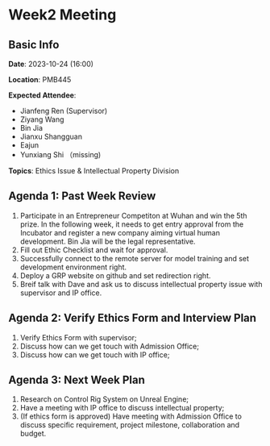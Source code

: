 # Week2 Meeting
## Basic Info
**Date**: 2023-10-24 (16:00)

**Location**: PMB445

**Expected Attendee**: 
- Jianfeng Ren (Supervisor)
- Ziyang Wang
- Bin Jia
- Jianxu Shangguan
- Eajun
- Yunxiang Shi （missing)

**Topics**: Ethics Issue & Intellectual Property Division

## Agenda 1: Past Week Review

1. Participate in an Entrepreneur Competiton at Wuhan and win the 5th prize. In the following week, it needs to get entry approval from the Incubator and register a new company aiming virtual human development. Bin Jia will be the legal representative.
2. Fill out Ethic Checklist and wait for approval.
3. Successfully connect to the remote server for model training and set development environment right.
4. Deploy a GRP website on github and set redirection right.
5. Breif talk with Dave and ask us to discuss intellectual property issue with supervisor and IP office.

## Agenda 2: Verify Ethics Form and Interview Plan

1. Verify Ethics Form with supervisor;
2. Discuss how can we get touch with Admission Office;
3. Discuss how can we get touch with IP office;
   
## Agenda 3: Next Week Plan

1. Research on Control Rig System on Unreal Engine;
2. Have a meeting with IP office to discuss intellectual property;
3. (If ethics form is approved) Have meeting with Admission Office to discuss specific requirement, project milestone, collaboration and budget.
